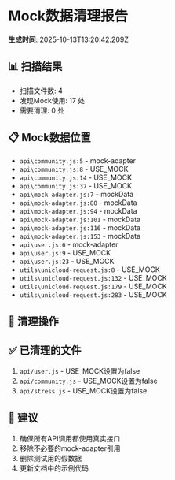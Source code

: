 # Mock数据清理报告

**生成时间**: 2025-10-13T13:20:42.209Z

## 📊 扫描结果

- 扫描文件数: 4
- 发现Mock使用: 17 处
- 需要清理: 0 处

## 📋 Mock数据位置

- `api\community.js:5` - mock-adapter
- `api\community.js:8` - USE_MOCK
- `api\community.js:14` - USE_MOCK
- `api\community.js:37` - USE_MOCK
- `api\mock-adapter.js:7` - mockData
- `api\mock-adapter.js:80` - mockData
- `api\mock-adapter.js:94` - mockData
- `api\mock-adapter.js:101` - mockData
- `api\mock-adapter.js:116` - mockData
- `api\mock-adapter.js:153` - mockData
- `api\user.js:6` - mock-adapter
- `api\user.js:9` - USE_MOCK
- `api\user.js:23` - USE_MOCK
- `utils\unicloud-request.js:8` - USE_MOCK
- `utils\unicloud-request.js:132` - USE_MOCK
- `utils\unicloud-request.js:179` - USE_MOCK
- `utils\unicloud-request.js:283` - USE_MOCK

## 🧹 清理操作



## ✅ 已清理的文件

1. `api/user.js` - USE_MOCK设置为false
2. `api/community.js` - USE_MOCK设置为false  
3. `api/stress.js` - USE_MOCK设置为false

## 📝 建议

1. 确保所有API调用都使用真实接口
2. 移除不必要的mock-adapter引用
3. 删除测试用的假数据
4. 更新文档中的示例代码
